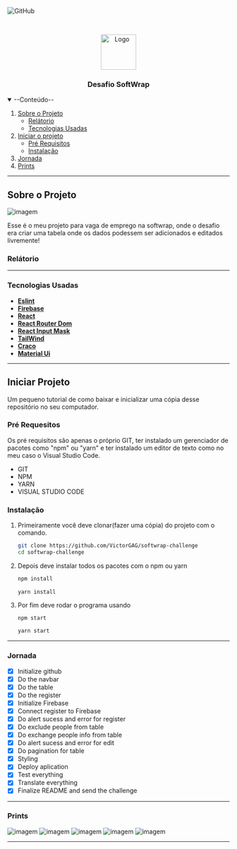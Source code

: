 ![GitHub](https://img.shields.io/github/license/VictorGAG/softwrap-challenge?color=%23912CEE&style=for-the-badge)

<br />
<p align="center">
  <a href="https://github.com/VictorGAG/softwrap-challenge">
    <img src="images/logo.png" alt="Logo" width="80" height="80">
  </a>
  <h3 align="center">Desafio SoftWrap</h3>
</p>


<details open="open">
  <summary>--Conteúdo--</summary>
  <ol>
    <li>
      <a href="#sobre-o-projeto">Sobre o Projeto</a>
      <ul>
        <li><a href="#relátorio">Relátorio</a></li>
        <li><a href="#tecnologias">Tecnologias Usadas</a></li>
      </ul>
    </li>
    <li>
      <a href="#iniciar-projeto">Iniciar o projeto</a>
      <ul>
        <li><a href="#pré-requisitos">Pré Requisitos</a></li>
        <li><a href="#instalação">Instalação</a></li>
      </ul>
    </li>
    <li><a href="#jornada">Jornada</a></li>
    <li><a href="#Prints">Prints</a></li>
  </ol>
</details>

---

## Sobre o Projeto

![imagem](https://github.com/VictorGAG/softwrap-challenge/blob/main/images/Screenshot_1.jpg)

Esse é o meu projeto para vaga de emprego na softwrap, onde o desafio era criar uma tabela onde os dados podessem ser adicionados e editados livremente!

### Relátorio

---

### Tecnologias Usadas

- **[Eslint](https://eslint.org/)**
- **[Firebase](https://firebase.google.com/)**
- **[React](https://pt-br.reactjs.org/)**
- **[React Router Dom](https://reactrouter.com/)**
- **[React Input Mask](https://github.com/sanniassin/react-input-mask)**
- **[TailWind](https://tailwindcss.com/)**
- **[Craco](https://github.com/gsoft-inc/craco)**
- **[Material Ui](https://material-ui.com/pt/https://github.com/gsoft-inc/craco)**

---

## Iniciar Projeto

Um pequeno tutorial de como baixar e inicializar uma cópia desse repositório no seu computador.

### Pré Requesitos

Os pré requisitos são apenas o próprio GIT, ter instalado um gerenciador de pacotes como "npm" ou "yarn" e ter instalado um editor de texto como no meu caso o Visual Studio Code.

* GIT
* NPM
* YARN
* VISUAL STUDIO CODE

### Instalação

1. Primeiramente você deve clonar(fazer uma cópia) do projeto com o comando.
   ```sh
   git clone https://github.com/VictorGAG/softwrap-challenge
   cd softwrap-challenge
   ```
2. Depois deve instalar todos os pacotes com o npm ou yarn
   ```sh
   npm install
      
   yarn install
   ```
3. Por fim deve rodar o programa usando
   ```sh
   npm start
   
   yarn start
   ```
---
   
### Jornada
 
- [x] Initialize github
- [x] Do the navbar
- [x] Do the table
- [x] Do the register  
- [x] Initialize Firebase
- [x] Connect register to Firebase
- [x] Do alert sucess and error for register
- [x] Do exclude people from table
- [x] Do exchange people info from table
- [x] Do alert sucess and error for edit
- [x] Do pagination for table
- [x] Styling
- [x] Deploy aplication
- [x] Test everything
- [x] Translate everything
- [x] Finalize README and send the challenge

---

### Prints

![imagem](https://github.com/VictorGAG/softwrap-challenge/blob/main/images/Screenshot_2.jpg)
![imagem](https://github.com/VictorGAG/softwrap-challenge/blob/main/images/Screenshot_3.jpg)
![imagem](https://github.com/VictorGAG/softwrap-challenge/blob/main/images/Screenshot_4.jpg)
![imagem](https://github.com/VictorGAG/softwrap-challenge/blob/main/images/Screenshot_5.jpg)
![imagem](https://github.com/VictorGAG/softwrap-challenge/blob/main/images/Screenshot_6.jpg)

---
